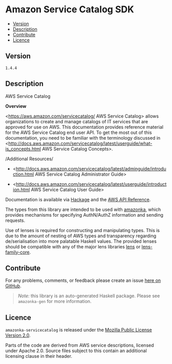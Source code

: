 # Amazon Service Catalog SDK

* [Version](#version)
* [Description](#description)
* [Contribute](#contribute)
* [Licence](#licence)


## Version

`1.4.4`


## Description

AWS Service Catalog

__Overview__

<https://aws.amazon.com/servicecatalog/ AWS Service Catalog> allows organizations to create and manage catalogs of IT services that are approved for use on AWS. This documentation provides reference material for the AWS Service Catalog end user API. To get the most out of this documentation, you need to be familiar with the terminology discussed in <http://docs.aws.amazon.com/servicecatalog/latest/userguide/what-is_concepts.html AWS Service Catalog Concepts>.

/Additional Resources/

-   <http://docs.aws.amazon.com/servicecatalog/latest/adminguide/introduction.html AWS Service Catalog Administrator Guide>

-   <http://docs.aws.amazon.com/servicecatalog/latest/userguide/introduction.html AWS Service Catalog User Guide>

Documentation is available via [Hackage](http://hackage.haskell.org/package/amazonka-servicecatalog)
and the [AWS API Reference](https://aws.amazon.com/documentation/).

The types from this library are intended to be used with [amazonka](http://hackage.haskell.org/package/amazonka),
which provides mechanisms for specifying AuthN/AuthZ information and sending requests.

Use of lenses is required for constructing and manipulating types.
This is due to the amount of nesting of AWS types and transparency regarding
de/serialisation into more palatable Haskell values.
The provided lenses should be compatible with any of the major lens libraries
[lens](http://hackage.haskell.org/package/lens) or [lens-family-core](http://hackage.haskell.org/package/lens-family-core).

## Contribute

For any problems, comments, or feedback please create an issue [here on GitHub](https://github.com/brendanhay/amazonka/issues).

> _Note:_ this library is an auto-generated Haskell package. Please see `amazonka-gen` for more information.


## Licence

`amazonka-servicecatalog` is released under the [Mozilla Public License Version 2.0](http://www.mozilla.org/MPL/).

Parts of the code are derived from AWS service descriptions, licensed under Apache 2.0.
Source files subject to this contain an additional licensing clause in their header.
